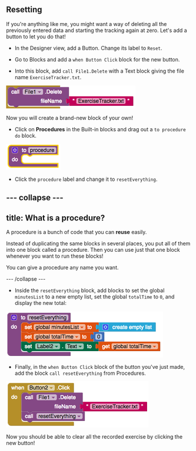 ## Resetting

If you're anything like me, you might want a way of deleting all the previously entered data and starting the tracking again at zero. Let's add a button to let you do that!

+ In the Designer view, add a Button. Change its label to `Reset`.

+ Go to Blocks and add a `when Button Click` block for the new button.

+ Into this block, add `call File1.Delete` with a Text block giving the file name `ExerciseTracker.txt`.

![](images/s6FileDelete.png)

Now you will create a brand-new block of your own!

+ Click on **Procedures** in the Built-in blocks and drag out a `to procedure do` block.

![](images/s6NewProc.png)

+ Click the `procedure` label and change it to `resetEverything`.

--- collapse ---
---
title: What is a procedure?
---

A procedure is a bunch of code that you can **reuse** easily.

Instead of duplicating the same blocks in several places, you put all of them into one block called a procedure. Then you can use just that one block whenever you want to run these blocks!

You can give a procedure any name you want.

--- /collapse ---

+ Inside the `resetEverything` block, add blocks to set the global `minutesList` to a new empty list, set the global `totalTime` to `0`, and display the new total:

![](images/s6ResetProc.png)

+ Finally, in the `when Button Click` block of the button you've just made, add the block `call resetEverything` from Procedures.

![](images/s6CallReset.png)

Now you should be able to clear all the recorded exercise by clicking the new button!

